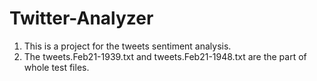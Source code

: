 # Twitter-Analyzer
1. This is a project for the tweets sentiment analysis.
2. The tweets.Feb21-1939.txt and tweets.Feb21-1948.txt are the part of whole test files.
